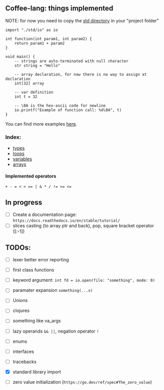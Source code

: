 ## Coffee-lang: things implemented
NOTE: for now you need to copy the [std directory](../src/std) in your "project folder"

```
import "./std/io" as io

int function(int param1, int param2) {
    return param1 + param2
}

void main() {
    -- strings are auto-terminated with null character
    str string = "Hello"

    -- array declaration, for now there is no way to assign at declaration
    int[32] array

    -- var definition
    int t = 32

    -- \0A is the hex-ascii code for newline
    io.printf("Example of function call: %d\0A", t)
}
```

You can find more examples [here](../samples).

### Index:
- [types](./types.md)
- [loops](./loops.md)
- [variables](./variables.md)
- [arrays](./arrays.md)


#### Implemented operators
`+ - = < > == | & * / != >= <=`

## In progress
- [ ] Create a documentation page: `https://docs.readthedocs.io/en/stable/tutorial/`
- [ ] slices casting (to array ptr and back), pop, square bracket operator ([:-1])

## TODOs:
- [ ] lexer better error reporting
- [ ] first class functions
- [ ] keyword argument: `int fd = io.open(file: "something", mode: 0)`
- [ ] paramater expansion `something(...x)`
- [ ] Unions
- [ ] clojures
- [ ] something like va\_args
- [ ] lazy operands `&& ||`, negation operator `!`
- [ ] enums
- [ ] interfaces
- [ ] tracebacks

- [x] standard library import
- [ ] zero value initialization (`https://go.dev/ref/spec#The_zero_value`)
